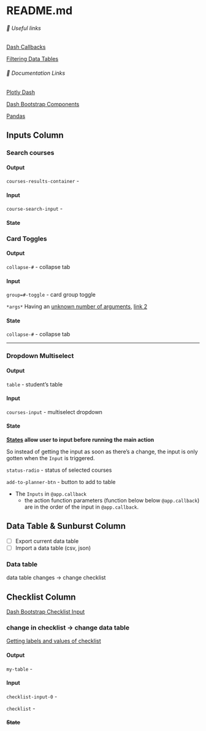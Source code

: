 # README.md

###### 🔗 Useful links

[Dash Callbacks](https://dash.plotly.com/basic-callbacks#dash-app-state) 

[Filtering Data Tables](https://dash.plotly.com/datatable/callbacks) 

###### 📑 Documentation Links

[Plotly Dash](https://dash.plotly.com/) 

[Dash Bootstrap Components](https://dash-bootstrap-components.opensource.faculty.ai/docs/components/layout/) 

[Pandas](http://pandas.pydata.org/docs/user_guide/10min.html) 

## Inputs Column
### Search courses

#### Output

`courses-results-container` - 

#### Input

`course-search-input` - 

#### State

### Card Toggles

#### Output

`collapse-#` - collapse tab

#### Input

`group=#-toggle` - card group toggle

`*args*` Having an [unknown number of arguments](https://bit.ly/3syoB0Z), [link 2](https://bit.ly/3fr7Kt9)

#### State

`collapse-#` - collapse tab

------

### Dropdown Multiselect

#### Output

`table` - student’s table

#### Input

`courses-input` - multiselect dropdown

#### State

**[States](https://bit.ly/3uePXK9) allow user to input before running the main action**

So instead of getting the input as soon as there’s a change, the input is only gotten when the `Input` is triggered.

`status-radio` - status of selected courses

`add-to-planner-btn` - button to add to table

- The `Inputs` in `@app.callback` 
  - the action function parameters (function below below `@app.callback`) are in the order of the input in `@app.callback`.

## Data Table & Sunburst Column

- [ ] Export current data table
- [ ] Import a data table (csv, json)

### Data table

data table changes -> change checklist



## Checklist Column

[Dash Bootstrap Checklist Input](https://bit.ly/3sDJ8Bk) 

### change in checklist -> change data table

[Getting labels and values of checklist](https://community.plotly.com/t/dcc-dropdown-using-selected-label-in-callback-not-value/22003/9) 

#### Output

`my-table` - 

#### Input

`checklist-input-0` - 

`checklist` - 

#### ~~State~~